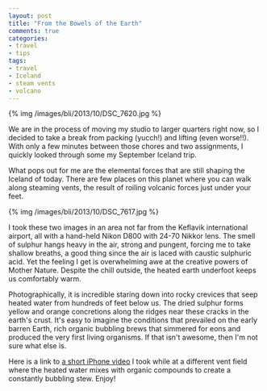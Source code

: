 ```yaml
---
layout: post
title: "From the Bowels of the Earth"
comments: true
categories:
- travel
- tips
tags:
- travel
- Iceland
- steam vents
- volcano
---
```


{% img /images/bli/2013/10/DSC_7620.jpg %}

We are in the process of moving my studio to larger quarters right now, so I decided to take a break from packing (yucch!) and lifting (even worse!!). With only a few minutes between those chores and two assignments, I quickly looked through some my September Iceland trip.    

<!--more-->

What pops out for me are the elemental forces that are still shaping the Iceland of today. There are few places on this planet where you can walk along steaming vents, the result of roiling volcanic forces just under your feet. 

{% img /images/bli/2013/10/DSC_7617.jpg %}

I took these two images in an area not far from the Keflavik international airport, all with a hand-held Nikon D800 with 24-70 Nikkor lens. The smell of sulphur hangs heavy in the air, strong and pungent, forcing me to take shallow breaths, a good thing since the air is laced with caustic sulphuric acid. Yet the feeling I get is overwhelming awe at the creative powers of Mother Nature. Despite the chill outside, the heated earth underfoot keeps us comfortably warm. 

Photographically, it is incredible staring down into rocky crevices that seep heated water from hundreds of feet below us. The dried sulphur forms yellow and orange concretions along the ridges near these cracks in the earth's crust. It's easy to imagine the conditions that prevailed on the early barren Earth, rich organic bubbling brews that simmered for eons and produced the very first living organisms. If that isn't awesome, then I'm not sure what else is. 

Here is a link to [a short iPhone video](http://youtu.be/ZqHO_NqlY-Q) I took while at a different vent field where the heated water mixes with organic compounds to create a constantly bubbling stew. Enjoy!

 
